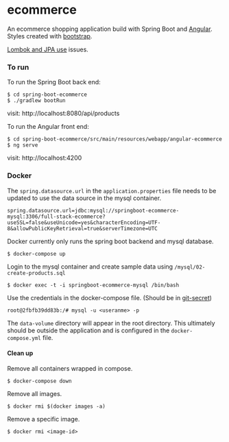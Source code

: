 # ecommerce

An ecommerce shopping application build with Spring Boot and [Angular](https://angular.io/guide/file-structure). 
Styles created with [bootstrap](https://getbootstrap.com/).

[Lombok and JPA use](https://dzone.com/articles/lombok-and-jpa-what-may-go-wrong) issues.

### To run
To run the Spring Boot back end:
```
$ cd spring-boot-ecommerce
$ ./gradlew bootRun
```
visit: http://localhost:8080/api/products

To run the Angular front end:
```
$ cd spring-boot-ecommerce/src/main/resources/webapp/angular-ecommerce
$ ng serve
```
visit: http://localhost:4200

### Docker
The `spring.datasource.url` in the `application.properties` file needs to be updated to use the data source in
the mysql container.
```properties
spring.datasource.url=jdbc:mysql://springboot-ecommerce-mysql:3306/full-stack-ecommerce?useSSL=false&useUnicode=yes&characterEncoding=UTF-8&allowPublicKeyRetrieval=true&serverTimezone=UTC
```
Docker currently only runs the spring boot backend and mysql database.
```shell
$ docker-compose up
```
Login to the mysql container and create sample data using `/mysql/02-create-products.sql`
```shell
$ docker exec -t -i springboot-ecommerce-mysql /bin/bash
```
Use the credentials in the docker-compose file. (Should be in [git-secret](https://git-secret.io/))
```shell
root@2fbfb39dd83b:/# mysql -u <useranme> -p
```
The `data-volume` directory will appear in the root directory. This ultimately should be outside the application
and is configured in the `docker-compose.yml` file. 

#### Clean up
Remove all containers wrapped in compose.
```
$ docker-compose down
```
Remove all images.
```
$ docker rmi $(docker images -a)
```
Remove a specific image.
```
$ docker rmi <image-id>
```